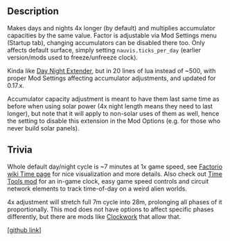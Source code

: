## Description

Makes days and nights 4x longer (by default) and multiplies accumulator capacities by the same value.
Factor is adjustable via Mod Settings menu (Startup tab), changing accumulators can be disabled there too.
Only affects default surface, simply setting `nauvis.ticks_per_day` (earlier version/mods used to freeze/unfreeze clock).

Kinda like [Day Night Extender](https://mods.factorio.com/mod/DayNightExtender), but in 20 lines of lua instead of ~500, with proper Mod Settings affecting accumulator adjustments, and updated for 0.17.x.

Accumulator capacity adjustment is meant to have them last same time as before when using solar power (4x night length means they need to last longer), but note that it will apply to non-solar uses of them as well, hence the setting to disable this extension in the Mod Options (e.g. for those who never build solar panels).

## Trivia

Whole default day/night cycle is ~7 minutes at 1x game speed, see [Factorio wiki Time page](https://wiki.factorio.com/Time) for nice visualization and more details. Also check out [Time Tools mod](https://mods.factorio.com/mods/binbinhfr/TimeTools) for an in-game clock, easy game speed controls and circuit network elements to track time-of-day on a weird alien worlds.

4x adjustment will stretch full 7m cycle into 28m, prolonging all phases of it proportionally.
This mod does not have options to affect specific phases differently, but there are mods like [Clockwork](https://mods.factorio.com/mod/Clockwork) that allow that.

[[github link](https://github.com/mk-fg/games/tree/master/factorio/Longer_Days_and_Nights)]
